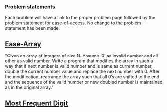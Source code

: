 

### Problem statements
Each problem will have a link to the proper problem page followed by the problem statement for ease-of-access. No change to the problem statement has been made.

## [Ease-Array](https://practice.geeksforgeeks.org/problems/ease-the-array/0)

"Given an array of integers of size N. Assume ‘0’ as invalid number and all other as valid number. Write a program that modifies the array in such a way that if next number is  valid number and is same as current number, double the current number value and replace the next number with 0. After the modification, rearrange the array such that all 0’s are shifted to the end and the sequence of the valid number or new doubled number is maintained as in the original array."

## [Most Frequent Digit](https://practice.geeksforgeeks.org/problems/find-the-most-frequent-digit/0)


